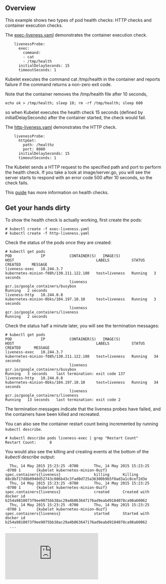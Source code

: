 ## Overview
This example shows two types of pod health checks: HTTP checks and container execution checks.

The [exec-liveness.yaml](./exec-liveness.yaml) demonstrates the container execution check.
```
    livenessProbe:
      exec:
        command:
        - cat
        - /tmp/health
      initialDelaySeconds: 15
      timeoutSeconds: 1
```
Kubelet executes the command cat /tmp/health in the container and reports failure if the command returns a non-zero exit code.

Note that the container removes the /tmp/health file after 10 seconds,
```
echo ok > /tmp/health; sleep 10; rm -rf /tmp/health; sleep 600
```
so when Kubelet executes the health check 15 seconds (defined by initialDelaySeconds) after the container started, the check would fail.


The [http-liveness.yaml](http-liveness.yaml) demonstrates the HTTP check.
```
    livenessProbe:
      httpGet:
        path: /healthz
        port: 8080
      initialDelaySeconds: 15
      timeoutSeconds: 1
```
The Kubelet sends a HTTP request to the specified path and port to perform the health check. If you take a look at image/server.go, you will see the server starts to respond with an error code 500 after 10 seconds, so the check fails.

This [guide](https://github.com/GoogleCloudPlatform/kubernetes/blob/master/examples/walkthrough/k8s201.md#health-checking) has more information on health checks.

## Get your hands dirty
To show the health check is actually working, first create the pods:
```
# kubectl create -f exec-liveness.yaml
# kubectl create -f http-liveness.yaml
```

Check the status of the pods once they are created:
```
# kubectl get pods
POD             IP           CONTAINER(S)   IMAGE(S)                            HOST                                     LABELS          STATUS    CREATED     MESSAGE
liveness-exec   10.244.3.7                                                      kubernetes-minion-f08h/130.211.122.180   test=liveness   Running   3 seconds
                             liveness       gcr.io/google_containers/busybox                                                             Running   2 seconds
liveness-http   10.244.0.8                                                      kubernetes-minion-0bks/104.197.10.10     test=liveness   Running   3 seconds
                             liveness       gcr.io/google_containers/liveness                                                            Running   2 seconds
```

Check the status half a minute later, you will see the termination messages:
```
# kubectl get pods
POD             IP           CONTAINER(S)   IMAGE(S)                            HOST                                     LABELS          STATUS    CREATED      MESSAGE
liveness-exec   10.244.3.7                                                      kubernetes-minion-f08h/130.211.122.180   test=liveness   Running   34 seconds
                             liveness       gcr.io/google_containers/busybox                                                             Running   3 seconds    last termination: exit code 137
liveness-http   10.244.0.8                                                      kubernetes-minion-0bks/104.197.10.10     test=liveness   Running   34 seconds
                             liveness       gcr.io/google_containers/liveness                                                            Running   13 seconds   last termination: exit code 2
```
The termination messages indicate that the liveness probes have failed, and the containers have been killed and recreated.

You can also see the container restart count being incremented by running `kubectl describe`.
```
# kubectl describe pods liveness-exec | grep "Restart Count"
Restart Count:      8
```

You would also see the killing and creating events at the bottom of the *kubectl describe* output:
```
  Thu, 14 May 2015 15:23:25 -0700       Thu, 14 May 2015 15:23:25 -0700 1       {kubelet kubernetes-minion-0uzf}        spec.containers{liveness}               killing      Killing 88c8b717d8b0940d52743c086b43c3fad0d725a36300b9b5f0ad3a1c8cef2d3e
  Thu, 14 May 2015 15:23:25 -0700       Thu, 14 May 2015 15:23:25 -0700 1       {kubelet kubernetes-minion-0uzf}        spec.containers{liveness}               created      Created with docker id b254a9810073f9ee9075bb38ac29a4b063647176ad9eabd9184078ca98a60062
  Thu, 14 May 2015 15:23:25 -0700       Thu, 14 May 2015 15:23:25 -0700 1       {kubelet kubernetes-minion-0uzf}        spec.containers{liveness}               started      Started with docker id b254a9810073f9ee9075bb38ac29a4b063647176ad9eabd9184078ca98a60062
  ...
```


[![Analytics](https://kubernetes-site.appspot.com/UA-36037335-10/GitHub/examples/liveness/README.md?pixel)]()

